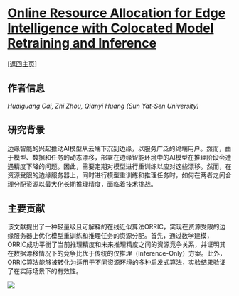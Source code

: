 # [Online Resource Allocation for Edge Intelligence with Colocated Model Retraining and Inference](https://doi.org/10.1109/INFOCOM52122.2024.10621206)

\[[返回主页](../../README.md)\]

## 作者信息
*Huaiguang Cai, Zhi Zhou, Qianyi Huang (Sun Yat-Sen University)*

## 研究背景
边缘智能的兴起推动AI模型从云端下沉到边缘，以服务广泛的终端用户。然而，由于模型、数据和任务的动态漂移，部署在边缘智能环境中的AI模型在推理阶段会遭遇精度下降的问题。因此，需要定期对模型进行重训练以应对这些漂移。然而，在资源受限的边缘服务器上，同时进行模型重训练和推理任务时，如何在两者之间合理分配资源以最大化长期推理精度，面临着技术挑战。

## 主要贡献
该文献提出了一种轻量级且可解释的在线近似算法ORRIC，实现在资源受限的边缘服务器上优化模型重训练和推理任务的资源分配。首先，通过数学建模，ORRIC成功平衡了当前推理精度和未来推理精度之间的资源竞争关系，并证明其在数据漂移情况下的竞争比优于传统的仅推理（Inference-Only）方案。此外，ORRIC算法能够被转化为适用于不同资源环境的多种启发式算法，实验结果验证了在实际场景下的有效性。

![](../../figs/infocom24-orric.png)